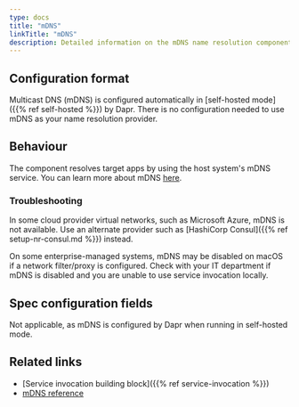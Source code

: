```yaml
---
type: docs
title: "mDNS"
linkTitle: "mDNS"
description: Detailed information on the mDNS name resolution component
---
```


## Configuration format

Multicast DNS (mDNS) is configured automatically in [self-hosted mode]({{% ref self-hosted %}}) by Dapr. There is no configuration needed to use mDNS as your name resolution provider.

## Behaviour

The component resolves target apps by using the host system's mDNS service. You can learn more about mDNS [here](https://en.wikipedia.org/wiki/Multicast_DNS).

### Troubleshooting

In some cloud provider virtual networks, such as Microsoft Azure, mDNS is not available. Use an alternate provider such as [HashiCorp Consul]({{% ref setup-nr-consul.md %}}) instead.

On some enterprise-managed systems, mDNS may be disabled on macOS if a network filter/proxy is configured. Check with your IT department if mDNS is disabled and you are unable to use service invocation locally.

## Spec configuration fields

Not applicable, as mDNS is configured by Dapr when running in self-hosted mode.

## Related links

- [Service invocation building block]({{% ref service-invocation %}})
- [mDNS reference](https://en.wikipedia.org/wiki/Multicast_DNS)